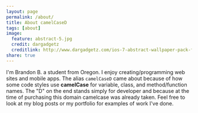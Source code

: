 ```yaml
---
layout: page
permalink: /about/
title: About camelCaseD
tags: [about]
image:
  feature: abstract-5.jpg
  credit: dargadgetz
  creditlink: http://www.dargadgetz.com/ios-7-abstract-wallpaper-pack-for-iphone-5-and-ipod-touch-retina/
share: true
---
```


I'm Brandon B. a student from Oregon. I enjoy creating/programming web sites and mobile apps. The alias `camelCaseD` came about because of how some code styles use **camelCase** for variable, class, and method/function names. The "D" on the end stands simply for developer and because at the time of purchasing this domain camelcase was already taken. Feel free to look at my blog posts or my portfolio for examples of work I've done.
